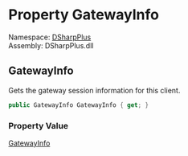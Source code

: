 # Property GatewayInfo

Namespace: [DSharpPlus](DSharpPlus.md)  
Assembly: DSharpPlus.dll

## <a id="DSharpPlus_DiscordClient_GatewayInfo"></a>GatewayInfo

Gets the gateway session information for this client.

```csharp
public GatewayInfo GatewayInfo { get; }
```

### Property Value

[GatewayInfo](DSharpPlus.Net.GatewayInfo.md)

